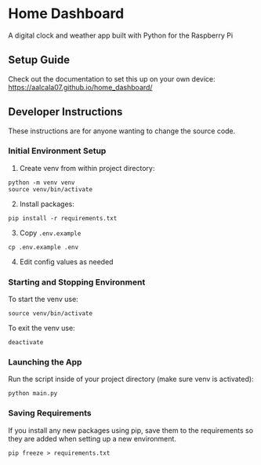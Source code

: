 # Home Dashboard

A digital clock and weather app built with Python for the Raspberry Pi

## Setup Guide

Check out the documentation to set this up on your own device:
https://aalcala07.github.io/home_dashboard/


## Developer Instructions

These instructions are for anyone wanting to change the source code.

### Initial Environment Setup

1. Create venv from within project directory:

```
python -m venv venv
source venv/bin/activate
```

2. Install packages:

```
pip install -r requirements.txt
```

3. Copy `.env.example`

```
cp .env.example .env
```

4. Edit config values as needed

### Starting and Stopping Environment

To start the venv use:

```
source venv/bin/activate
```

To exit the venv use:

```
deactivate
```

### Launching the App

Run the script inside of your project directory (make sure venv is activated):

```
python main.py
```

### Saving Requirements

If you install any new packages using pip, save them to the requirements so they are added when setting up a new environment.

```
pip freeze > requirements.txt
```